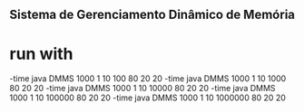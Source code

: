 ## Sistema de Gerenciamento Dinâmico de Memória
# run with
-time java DMMS 1000 1 10 100 80 20 20
-time java DMMS 1000 1 10 1000 80 20 20
-time java DMMS 1000 1 10 10000 80 20 20
-time java DMMS 1000 1 10 100000 80 20 20
-time java DMMS 1000 1 10 1000000 80 20 20
